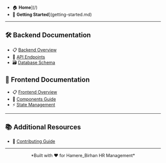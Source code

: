 <!-- docs/_sidebar.md -->

*   🏠 **Home**](/)
*   🚀 **Getting Started**](getting-started.md)

---

## 🛠️ **Backend Documentation**
*   📋 [Backend Overview](backend/README.md)
*   🔌 [API Endpoints](backend/api-endpoints.md)
*   🗃️ [Database Schema](backend/database.md)

## 🎨 **Frontend Documentation**
*   📋 [Frontend Overview](frontend/README.md)
*   🧩 [Components Guide](frontend/components.md)
*   ⚡ [State Management](frontend/state-management.md)

---

## 📚 **Additional Resources**
*   🤝 [Contributing Guide](contributing.md)

---

<div align="center">
*Built with ❤️ for Hamere_Birhan HR Management*
</div>
